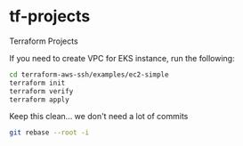 # tf-projects
Terraform Projects

If you need to create VPC for EKS instance, run the following:

```bash
cd terraform-aws-ssh/examples/ec2-simple
terraform init
terraform verify
terraform apply

```





Keep this clean... we don't need a lot of commits

```bash
git rebase --root -i
```
